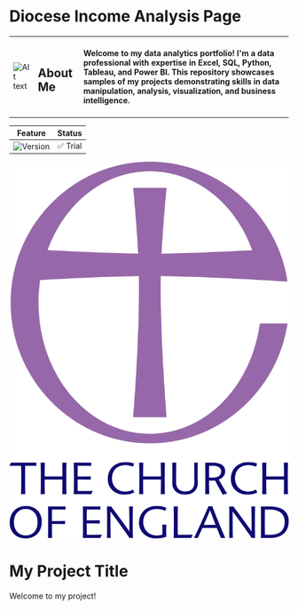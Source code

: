 # Diocese Income Analysis Page

<!-- ![License](https://img.shields.io/badge/license-MIT-green) -->

<table>
  <tr>
    <td><img src="Church%20of%20England%20Logo%20Version%202.png" alt="Alt text" width="150"></td>
    <td><h2>About Me</h2></td>
    <td><h4>Welcome to my data analytics portfolio! I'm a data professional with expertise in Excel, SQL, Python, Tableau, and Power BI. This repository showcases samples of my projects demonstrating skills in data manipulation, analysis, visualization, and business intelligence.</h4></td>
  </tr>
</table>

| Feature | Status |
|---------|--------|
| ![Version](https://img.shields.io/badge/version-1.0-blue) | ✅ Trial |

![Church of England Logo](https://github.com/nawazhoss/Diocese-Income-Analysis/raw/main/images/Church%20of%20England%20Logo%20Version%202.png)

# My Project Title

Welcome to my project!
